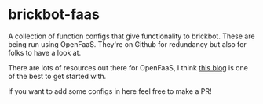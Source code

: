 # brickbot-faas

A collection of function configs that give functionality to brickbot. These are being run using OpenFaaS. They're on Github for redundancy but also for folks to have a look at.

There are lots of resources out there for OpenFaaS, I think [this blog](https://medium.com/@thomas.shaw78/bash-functions-as-a-service-b4033bc1ee97) is one of the best to get started with.

If you want to add some configs in here feel free to make a PR!
